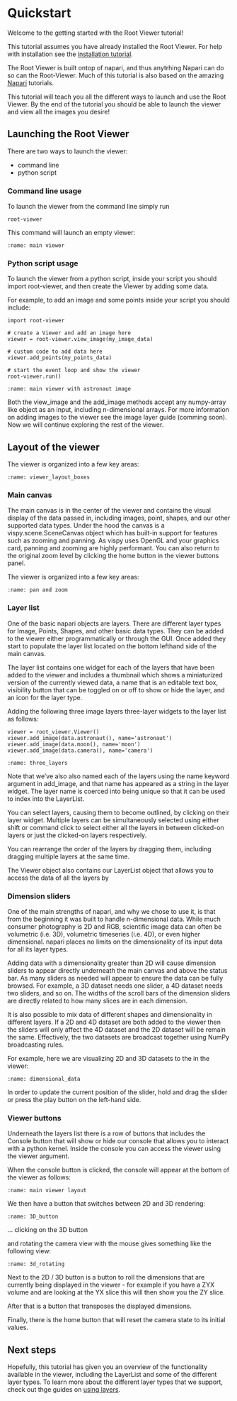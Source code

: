 # Quickstart

Welcome to the getting started with the Root Viewer tutorial!

This tutorial assumes you have already installed the Root Viewer. For help with installation see the [installation tutorial](installation.md).

The Root Viewer is built ontop of napari, and thus anytrhing Napari can do so can the Root-Viewer. Much of this tutorial is also based on the amazing [Napari](https://napari.org/) tutorials.

This tutorial will teach you all the different ways to launch and use the Root Viewer. By the end of the tutorial you should be able to launch the viewer and view all the images you desire!

## Launching the Root Viewer
There are two ways to launch the viewer:

* command line
* python script

### Command line usage

To launch the viewer from the command line simply run
```
root-viewer
```
This command will launch an empty viewer:
```{image} ../images/blank_viewer.png
:name: main viewer
```

### Python script usage
To launch the viewer from a python script, inside your script you should import root-viewer, and then create the Viewer by adding some data.

For example, to add an image and some points inside your script you should include:
```
import root-viewer

# create a Viewer and add an image here
viewer = root-viewer.view_image(my_image_data)

# custom code to add data here
viewer.add_points(my_points_data)

# start the event loop and show the viewer
root-viewer.run()
```
```{image} ../images/astronaut_viewer.png
:name: main viewer with astronaut image
```
Both the view_image and the add_image methods accept any numpy-array like object as an input, including n-dimensional arrays. For more information on adding images to the viewer see the image layer guide (comming soon). Now we will continue exploring the rest of the viewer.

## Layout of the viewer
The viewer is organized into a few key areas:
```{image} ../images/viewer_layout_boxes.png
:name: viewer_layout_boxes
```

### Main canvas
The main canvas is in the center of the viewer and contains the visual display of the data passed in, including images, point, shapes, and our other supported data types. Under the hood the canvas is a vispy.scene.SceneCanvas object which has built-in support for features such as zooming and panning. As vispy uses OpenGL and your graphics card, panning and zooming are highly performant. You can also return to the original zoom level by clicking the home button in the viewer buttons panel.

The viewer is organized into a few key areas:

```{image} ../images/image_pan_zoom.gif
:name: pan and zoom
```

### Layer list
One of the basic napari objects are layers. There are different layer types for Image, Points, Shapes, and other basic data types. They can be added to the viewer either programmatically or through the GUI. Once added they start to populate the layer list located on the bottom lefthand side of the main canvas.

The layer list contains one widget for each of the layers that have been added to the viewer and includes a thumbnail which shows a miniaturized version of the currently viewed data, a name that is an editable text box, visibility button that can be toggled on or off to show or hide the layer, and an icon for the layer type.

Adding the following three image layers three-layer widgets to the layer list as follows:
```
viewer = root_viewer.Viewer()
viewer.add_image(data.astronaut(), name='astronaut')
viewer.add_image(data.moon(), name='moon')
viewer.add_image(data.camera(), name='camera')
```
```{image} ../images/three_layers.png
:name: three_layers
```

Note that we’ve also also named each of the layers using the name keyword argument in add_image, and that name has appeared as a string in the layer widget. The layer name is coerced into being unique so that it can be used to index into the LayerList.

You can select layers, causing them to become outlined, by clicking on their layer widget. Multiple layers can be simultaneously selected using either shift or command click to select either all the layers in between clicked-on layers or just the clicked-on layers respectively.

You can rearrange the order of the layers by dragging them, including dragging multiple layers at the same time.

The Viewer object also contains our LayerList object that allows you to access the data of all the layers by

### Dimension sliders
One of the main strengths of napari, and why we chose to use it, is that from the beginning it was built to handle n-dimensional data. While much consumer photography is 2D and RGB, scientific image data can often be volumetric (i.e. 3D), volumetric timeseries (i.e. 4D), or even higher dimensional. napari places no limits on the dimensionality of its input data for all its layer types.

Adding data with a dimensionality greater than 2D will cause dimension sliders to appear directly underneath the main canvas and above the status bar. As many sliders as needed will appear to ensure the data can be fully browsed. For example, a 3D dataset needs one slider, a 4D dataset needs two sliders, and so on. The widths of the scroll bars of the dimension sliders are directly related to how many slices are in each dimension.

It is also possible to mix data of different shapes and dimensionality in different layers. If a 2D and 4D dataset are both added to the viewer then the sliders will only affect the 4D dataset and the 2D dataset will be remain the same. Effectively, the two datasets are broadcast together using NumPy broadcasting rules.

For example, here we are visualizing 2D and 3D datasets to the in the viewer:
```{image} ../images/dimensional_data.png
:name: dimensional_data
```

In order to update the current position of the slider, hold and drag the slider or press the play button on the left-hand side.

### Viewer buttons
Underneath the layers list there is a row of buttons that includes the Console button that will show or hide our console that allows you to interact with a python kernel. Inside the console you can access the viewer using the viewer argument.

When the console button is clicked, the console will appear at the bottom of the viewer as follows:
```{image} ../images/console.png
:name: main viewer layout
```

We then have a button that switches between 2D and 3D rendering:
```{image} ../images/3D_button.png
:name: 3D_button
```
… clicking on the 3D button

and rotating the camera view with the mouse gives something like the following view:
```{image} ../images/3d_rotating.png
:name: 3d_rotating
```
Next to the 2D / 3D button is a button to roll the dimensions that are currently being displayed in the viewer - for example if you have a ZYX volume and are looking at the YX slice this will then show you the ZY slice.

After that is a button that transposes the displayed dimensions.

Finally, there is the home button that will reset the camera state to its initial values.

## Next steps
Hopefully, this tutorial has given you an overview of the functionality available in the viewer, including the LayerList and some of the different layer types. To learn more about the different layer types that we support, check out thge guides on [using layers](layers.md).